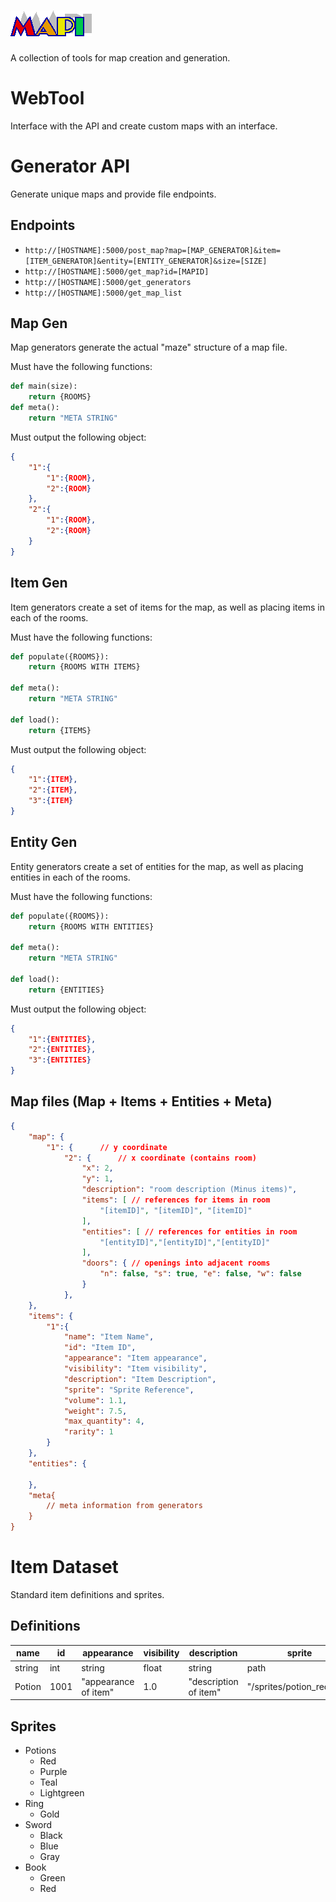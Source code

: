 # <img src="static/img/mapi_logo.png">
A collection of tools for map creation and generation.

# WebTool
Interface with the API and create custom maps with an interface.

# Generator API
Generate unique maps and provide file endpoints.
## Endpoints
- `http://[HOSTNAME]:5000/post_map?map=[MAP_GENERATOR]&item=[ITEM_GENERATOR]&entity=[ENTITY_GENERATOR]&size=[SIZE]`
- `http://[HOSTNAME]:5000/get_map?id=[MAPID]`
- `http://[HOSTNAME]:5000/get_generators`
- `http://[HOSTNAME]:5000/get_map_list`

## Map Gen
Map generators generate the actual "maze" structure of a map file.

Must have the following functions:
```py
def main(size):
    return {ROOMS}
def meta():
    return "META STRING"
```
Must output the following object:
```json
{
    "1":{
        "1":{ROOM},
        "2":{ROOM}
    },
    "2":{
        "1":{ROOM},
        "2":{ROOM}
    }
}
```

## Item Gen
Item generators create a set of items for the map, as well as placing items in each of the rooms.

Must have the following functions:
```py
def populate({ROOMS}):
    return {ROOMS WITH ITEMS}

def meta():
    return "META STRING"

def load():
    return {ITEMS}

```
Must output the following object:
```json
{
    "1":{ITEM},
    "2":{ITEM},
    "3":{ITEM}
}
```

## Entity Gen
Entity generators create a set of entities for the map, as well as placing entities in each of the rooms.

Must have the following functions:
```py
def populate({ROOMS}):
    return {ROOMS WITH ENTITIES}

def meta():
    return "META STRING"

def load():
    return {ENTITIES}

```
Must output the following object:
```json
{
    "1":{ENTITIES},
    "2":{ENTITIES},
    "3":{ENTITIES}
}
```

## Map files (Map + Items + Entities + Meta)
```json
{
    "map": {
        "1": {      // y coordinate
            "2": {      // x coordinate (contains room)
                "x": 2,
                "y": 1,
                "description": "room description (Minus items)",
                "items": [ // references for items in room
                    "[itemID]", "[itemID]", "[itemID]" 
                ],
                "entities": [ // references for entities in room
                    "[entityID]","[entityID]","[entityID]" 
                ],
                "doors": { // openings into adjacent rooms
                    "n": false, "s": true, "e": false, "w": false
                }
            },
    },
    "items": {
        "1":{
            "name": "Item Name",
            "id": "Item ID",
            "appearance": "Item appearance",
            "visibility": "Item visibility",
            "description": "Item Description",
            "sprite": "Sprite Reference",
            "volume": 1.1,
            "weight": 7.5,
            "max_quantity": 4,
            "rarity": 1
        }
    },
    "entities": {

    },
    "meta{
        // meta information from generators
    }
}
```

# Item Dataset
Standard item definitions and sprites.
## Definitions

| name | id | appearance | visibility | description | sprite | volume | weight | max_quantity | rarity |
|------|----|-------------|-----------|-------------|--------|-------|---------|-------------|--------|
| string | int | string | float | string | path | float | float | int | int |
| Potion | 1001 | "appearance of item" | 1.0 | "description of item" | "/sprites/potion_red.png" | 0.1 | 0.001 | 8 | 1 |

## Sprites
- Potions
    - Red
    - Purple
    - Teal
    - Lightgreen
- Ring
    - Gold
- Sword
    - Black
    - Blue
    - Gray
- Book
    - Green
    - Red
    